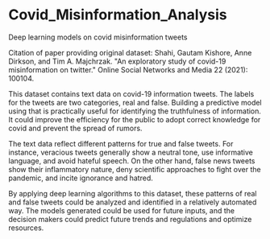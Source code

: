 # Covid_Misinformation_Analysis
Deep learning models on covid misinformation tweets

Citation of paper providing original dataset:  Shahi, Gautam Kishore, Anne Dirkson, and Tim A. Majchrzak. "An exploratory study of covid-19 misinformation on twitter." Online Social Networks and Media 22 (2021): 100104.

This dataset contains text data on covid-19 information tweets. The labels for the tweets are two categories, real and false. Building a predictive model using that is practically useful for identifying the truthfulness of information. It could improve the efficiency for the public to adopt correct knowledge for covid and prevent the spread of rumors.

The text data reflect different patterns for true and false tweets. For instance, veracious tweets generally show a neutral tone, use informative language, and avoid hateful speech. On the other hand, false news tweets show their inflammatory nature, deny scientific approaches to fight over the pandemic, and incite ignorance and hatred.

By applying deep learning algorithms to this dataset, these patterns of real and false tweets could be analyzed and identified in a relatively automated way. The models generated could be used for future inputs, and the decision makers could predict future trends and regulations and optimize resources.
